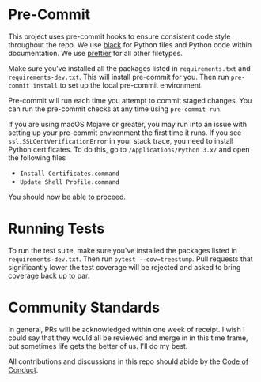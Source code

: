 # Pre-Commit

This project uses pre-commit hooks to ensure consistent code style throughout the repo. We use
[black](https://github.com/ambv/black) for Python files and Python code within documentation. We use
[prettier](https://github.com/prettier/prettier) for all other filetypes.

Make sure you've installed all the packages listed in `requirements.txt` and `requirements-dev.txt`.
This will install pre-commit for you. Then run `pre-commit install` to set up the local pre-commit environment.

Pre-commit will run each time you attempt to commit staged changes. You can run the pre-commit checks at any time
using `pre-commit run`.

If you are using macOS Mojave or greater, you may run into an issue with setting up your pre-commit environment the first time it runs. If you see `ssl.SSLCertVerificationError` in your stack trace, you need to install Python certificates. To do this, go to `/Applications/Python 3.x/` and open the following files

- `Install Certificates.command`
- `Update Shell Profile.command`

You should now be able to proceed.

# Running Tests

To run the test suite, make sure you've installed the packages listed in
`requirements-dev.txt`. Then run `pytest --cov=treestump`. Pull requests that significantly lower the test coverage will be rejected and asked to bring coverage back up to par.

# Community Standards

In general, PRs will be acknowledged within one week of receipt. I wish I could say that they would all be
reviewed and merge in in this time frame, but sometimes life gets the better of us. I'll do my best.

All contributions and discussions in this repo should abide by the [Code of Conduct](CODE_OF_CONDUCT.md).
